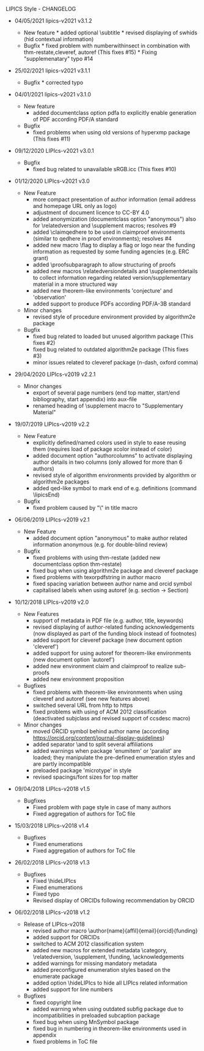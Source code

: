 LIPICS Style - CHANGELOG

* 04/05/2021 lipics-v2021 v3.1.2
  * New feature
        * added optional \subtitle
        * revised displaying of swhids (hid contextual information)
  * Bugfix
        * fixed problem with numberwithinsect in combination with thm-restate,cleveref, autoref (This fixes #15)
        * Fixing "supplemenatary" typo #14

* 25/02/2021 lipics-v2021 v3.1.1
  * Bugfix
        * corrected typo

* 04/01/2021 lipics-v2021 v3.1.0
    * New feature
        * added documentclass option pdfa to explicitly enable generation of PDF according PDF/A standard
    * Bugfix
        * fixed problems when using old versions of hyperxmp package (This fixes #11)

* 09/12/2020 LIPIcs-v2021 v3.0.1
    * Bugfix
        * fixed bug related to unavailable sRGB.icc (This fixes #10)

* 01/12/2020 LIPIcs-v2021 v3.0
    * New Feature
        * more compact presentation of author information (email address and homepage URL only as logo)
        * adjustment of document licence to CC-BY 4.0
        * added anonymization (documentclass option "anonymous") also for \relatedversion and \supplement macros; resolves #9
        * added \claimqedhere to be used in claimproof environments (similar to qedhere in proof environments); resolves #4
        * added new macro \flag to display a flag or logo near the funding information as requested by some funding agencies (e.g. ERC grant)
        * added \proofsubparagraph to allow structuring of proofs
        * added new macros \relatedversiondetails and \supplementdetails to collect information regarding related version/supplementary material in a more structured way
        * added new theorem-like environments 'conjecture' and 'observation'
        * added support to produce PDFs according PDF/A-3B standard
    * Minor changes
        * revised style of procedure environment provided by algorithm2e package
    * Bugfix
        * fixed bug related to loaded but unused algorithm package (This fixes #2)
        * fixed bug related to outdated algorithm2e package (This fixes #3)
        * minor issues related to cleveref package (n-dash, oxford comma)

* 29/04/2020 LIPIcs-v2019 v2.2.1
    * Minor changes
        * export of several page numbers (end top matter, start/end bibliography, start appendix) into aux-file
        * renamed heading of \supplement macro to "Supplementary Material"

* 19/07/2019 LIPIcs-v2019 v2.2
    * New Feature
        * explicitly defined/named colors used in style to ease reusing them (requires load of package xcolor instead of color)
        * added document option "authorcolumns" to activate displaying author details in two columns (only allowed for more than 6 authors)
        * revised style of algorithm environments provided by algorithm or algorithm2e packages
        * added qed-like symbol to mark end of e.g. definitions (command \lipicsEnd)
    * Bugfix
        * fixed problem caused by "\\" in title macro

* 06/06/2019 LIPIcs-v2019 v2.1
    * New Feature
        * added document option "anonymous" to make author related information anonymous (e.g. for double-blind review)
    * Bugfix
        * fixed problems with using thm-restate (added new documentclass option thm-restate)
        * fixed bug when using algorithm2e package and cleveref package
        * fixed problems with texorpdfstring in author macro
        * fixed spacing variation between author name and orcid symbol
        * capitalised labels when using autoref (e.g. section -> Section)


* 10/12/2018 LIPIcs-v2019 v2.0
    * New Features
        * support of metadata in PDF file (e.g. author, title, keywords)
        * revised displaying of author-related funding acknowledgements (now displayed as part of the funding block instead of footnotes)
        * added support for cleveref package (new document option 'cleveref')
        * added support for using autoref for theorem-like environments (new document option 'autoref')
        * added new environment claim and claimproof to realize sub-proofs
        * added new environment proposition
    * Bugfixes
        * fixed problems with theorem-like environments when using cleveref and autoref (see new features above)
        * switched several URL from http to https
        * fixed problems with using of ACM 2012 classification (deactivated subjclass and revised support of ccsdesc macro)
    * Minor changes
        * moved ORCID symbol behind author name (according https://orcid.org/content/journal-display-guidelines)
        * added separator \and to split several affiliations
        * added warnings when package 'enumitem' or 'paralist' are loaded; they manipulate the pre-defined enumeration styles and are partly incompatible
        * preloaded package 'microtype' in style
        * revised spacings/font sizes for top matter

* 09/04/2018 LIPIcs-v2018 v1.5
    * Bugfixes
        * Fixed problem with page style in case of many authors
        * Fixed aggregation of authors for ToC file

* 15/03/2018 LIPIcs-v2018 v1.4
    * Bugfixes
        * Fixed enumerations
        * Fixed aggregation of authors for ToC file

* 26/02/2018 LIPIcs-v2018 v1.3
    * Bugfixes
        * Fixed \hideLIPIcs
        * Fixed enumerations
        * Fixed typo
        * Revised display of ORCIDs following recommendation by ORCID

* 06/02/2018 LIPIcs-v2018 v1.2
    * Release of LIPIcs-v2018
        * revised author macro \author{name}{affil}{email}{orcid}{funding}
        * added support for ORCIDs
        * switched to ACM 2012 classification system
        * added new macros for extended metadata \category, \relatedversion, \supplement, \funding, \acknowledgements
        * added warnings for missing mandatory metadata
        * added preconfigured enumeration styles based on the enumerate package
        * added option \hideLIPIcs to hide all LIPIcs related information
        * added support for line numbers
    * Bugfixes
        * fixed copyright line
        * added warning when using outdated subfig package due to incompatibilities in preloaded subcaption package
        * fixed bug when using MnSymbol package
        * fixed bug in numbering in theorem-like environments used in appendix
        * fixed problems in ToC file

